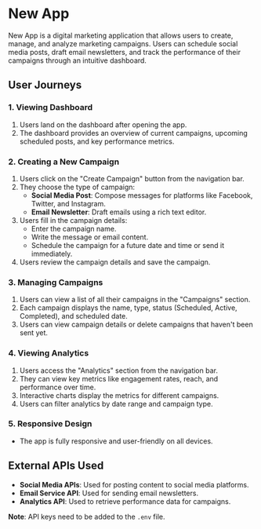 # New App

New App is a digital marketing application that allows users to create, manage, and analyze marketing campaigns. Users can schedule social media posts, draft email newsletters, and track the performance of their campaigns through an intuitive dashboard.

## User Journeys

### 1. Viewing Dashboard

1. Users land on the dashboard after opening the app.
2. The dashboard provides an overview of current campaigns, upcoming scheduled posts, and key performance metrics.

### 2. Creating a New Campaign

1. Users click on the "Create Campaign" button from the navigation bar.
2. They choose the type of campaign:
   - **Social Media Post**: Compose messages for platforms like Facebook, Twitter, and Instagram.
   - **Email Newsletter**: Draft emails using a rich text editor.
3. Users fill in the campaign details:
   - Enter the campaign name.
   - Write the message or email content.
   - Schedule the campaign for a future date and time or send it immediately.
4. Users review the campaign details and save the campaign.

### 3. Managing Campaigns

1. Users can view a list of all their campaigns in the "Campaigns" section.
2. Each campaign displays the name, type, status (Scheduled, Active, Completed), and scheduled date.
3. Users can view campaign details or delete campaigns that haven't been sent yet.

### 4. Viewing Analytics

1. Users access the "Analytics" section from the navigation bar.
2. They can view key metrics like engagement rates, reach, and performance over time.
3. Interactive charts display the metrics for different campaigns.
4. Users can filter analytics by date range and campaign type.

### 5. Responsive Design

- The app is fully responsive and user-friendly on all devices.

## External APIs Used

- **Social Media APIs**: Used for posting content to social media platforms.
- **Email Service API**: Used for sending email newsletters.
- **Analytics API**: Used to retrieve performance data for campaigns.

**Note**: API keys need to be added to the `.env` file.
